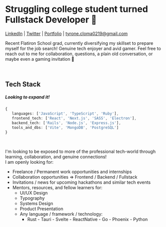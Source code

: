 
# Struggling college student turned Fullstack Developer 🎉

[LinkedIn](https://www.linkedin.com/in/tyronecloma/) | [Twitter](https://twitter.com/TClomaDev) | [Portfolio](https://www.tcloma.dev/) | tyrone.cloma0219@gmail.com 


Recent Flatiron School grad, currently diversifying my skillset to prepare myself for the job search! Genuine tech enjoyer and avid gamer. Feel free to reach out to me for collaboration, questions, a plain old conversation, or maybe even a gaming invitation 👀

<br />

## Tech Stack
#####  Looking to expand it!
```TypeScript
{
   languages: ['JavaScript', 'TypeScript', 'Ruby'],
   frontend_tech: ['React', 'Next.js', 'SASS', 'Electron'],
   backend_tech: ['Rails', 'Node.js', 'Express.js'],
   tools_and_dbs: ['Vite', 'MongoDB', 'PostgreSQL']
}
```

<br />


I'm looking to be exposed to more of the professional tech-world through learning, collaboration, and genuine connections!
<br />
I am openly looking for:
- Freelance / Permanent work opportunities and internships
- Collaboration opportunities => Frontend / Backend / Fullstack
- Invitations / news for upcoming hackathons and similar tech events
- Mentors, resources, and fellow learners for:
   - UI/UX Design
   - Typography
   - Systems Design
   - Product Presentation
   - Any language / framework / technology:
      - Rust - Tauri - Svelte - ReactNative - Go - Phoenix - Python
